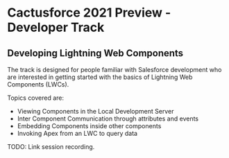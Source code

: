 # Cactusforce 2021 Preview - Developer Track

## Developing Lightning Web Components

The track is designed for people familiar with Salesforce development who are interested in getting started with the basics of Lightning Web Components (LWCs).  

Topics covered are:
* Viewing Components in the Local Development Server
* Inter Component Communication through attributes and events
* Embedding Components inside other components
* Invoking Apex from an LWC to query data


TODO: Link session recording.

